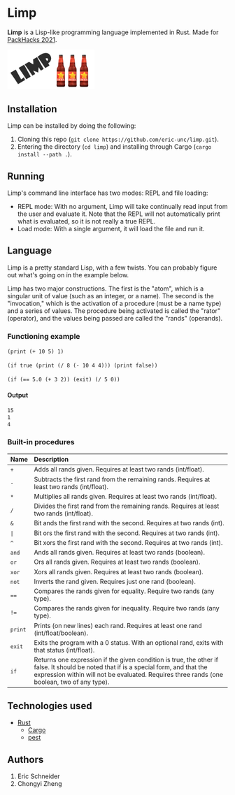 # Limp
**Limp** is a Lisp-like programming language implemented in Rust. Made for [PackHacks 2021](https://ncsupackhacks.org/).

<img src="limp_logo.png" width="200" alt="The Limp logo.">

## Installation
Limp can be installed by doing the following:
1. Cloning this repo (`git clone https://github.com/eric-unc/limp.git`).
2. Entering the directory (`cd limp`) and installing through Cargo (`cargo install --path .`).

## Running
Limp's command line interface has two modes: REPL and file loading:
* REPL mode: With no argument, Limp will take continually read input from the user and evaluate it. Note that the REPL will not automatically print what is evaluated, so it is not really a true REPL.
* Load mode: With a single argument, it will load the file and run it.

## Language
Limp is a pretty standard Lisp, with a few twists. You can probably figure out what's going on in the example below.

Limp has two major constructions. The first is the "atom", which is a singular unit of value (such as an integer, or a name). The second is the "invocation," which is the activation of a procedure (must be a name type) and a series of values. The procedure being activated is called the "rator" (operator), and the values being passed are called the "rands" (operands).

### Functioning example
```limp
(print (+ 10 5) 1)

(if true (print (/ 8 (- 10 4 4))) (print false))

(if (== 5.0 (+ 3 2)) (exit) (/ 5 0))
```

#### Output
```
15
1
4
```

### Built-in procedures
| Name | Description
| :------ | :------
| `+` | Adds all rands given. Requires at least two rands (int/float).
| `-` | Subtracts the first rand from the remaining rands. Requires at least two rands (int/float).
| `*` | Multiplies all rands given. Requires at least two rands (int/float).
| `/` | Divides the first rand from the remaining rands. Requires at least two rands (int/float).
| `&` | Bit ands the first rand with the second. Requires at two rands (int).
| <code>&#124;</code> | Bit ors the first rand with the second. Requires at two rands (int).
| `^` | Bit xors the first rand with the second. Requires at two rands (int).
| `and` | Ands all rands given. Requires at least two rands (boolean).
| `or` | Ors all rands given. Requires at least two rands (boolean).
| `xor` | Xors all rands given. Requires at least two rands (boolean).
| `not` | Inverts the rand given. Requires just one rand (boolean).
| `==` | Compares the rands given for equality. Require two rands (any type).
| `!=` | Compares the rands given for inequality. Require two rands (any type).
| `print` | Prints (on new lines) each rand. Requires at least one rand (int/float/boolean).
| `exit` | Exits the program with a 0 status. With an optional rand, exits with that status  (int/float).
| `if` | Returns one expression if the given condition is true, the other if false. It should be noted that if is a special form, and that the expression within will not be evaluated. Requires three rands (one boolean, two of any type).

## Technologies used
* [Rust](https://github.com/rust-lang/rust)
    * [Cargo](https://github.com/rust-lang/cargo)
    * [pest](https://github.com/pest-parser/pest)
    
## Authors
1. Eric Schneider
2. Chongyi Zheng
